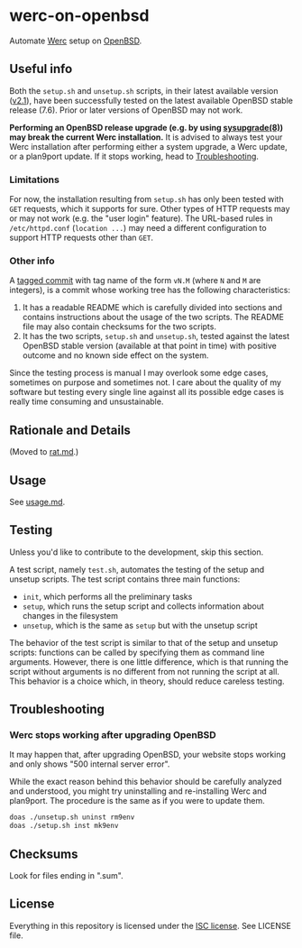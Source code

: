 werc-on-openbsd
===============

Automate [Werc](http://werc.cat-v.org/) setup on [OpenBSD](https://www.openbsd.org/).

## Useful info

Both the `setup.sh` and `unsetup.sh` scripts, in their latest available version ([v2.1](https://github.com/EdoardoLaGreca/werc-on-openbsd/releases/tag/v2.1)), have been successfully tested on the latest available OpenBSD stable release (7.6). Prior or later versions of OpenBSD may not work.

**Performing an OpenBSD release upgrade (e.g. by using [sysupgrade(8)](https://man.openbsd.org/sysupgrade.8)) may break the current Werc installation.** It is advised to always test your Werc installation after performing either a system upgrade, a Werc update, or a plan9port update. If it stops working, head to [Troubleshooting](#troubleshooting).

### Limitations

For now, the installation resulting from `setup.sh` has only been tested with `GET` requests, which it supports for sure. Other types of HTTP requests may or may not work (e.g. the "user login" feature). The URL-based rules in `/etc/httpd.conf` (`location ...`) may need a different configuration to support HTTP requests other than `GET`.

### Other info

A [tagged commit](https://git-scm.com/book/en/v2/Git-Basics-Tagging) with tag name of the form `vN.M` (where `N` and `M` are integers), is a commit whose working tree has the following characteristics:

1. It has a readable README which is carefully divided into sections and contains instructions about the usage of the two scripts. The README file may also contain checksums for the two scripts.
2. It has the two scripts, `setup.sh` and `unsetup.sh`, tested against the latest OpenBSD stable version (available at that point in time) with positive outcome and no known side effect on the system.

Since the testing process is manual I may overlook some edge cases, sometimes on purpose and sometimes not. I care about the quality of my software but testing every single line against all its possible edge cases is really time consuming and unsustainable.

## Rationale and Details

(Moved to [rat.md](rat.md).)

## Usage

See [usage.md](usage.md).

## Testing

Unless you'd like to contribute to the development, skip this section.

A test script, namely `test.sh`, automates the testing of the setup and unsetup scripts. The test script contains three main functions:

- `init`, which performs all the preliminary tasks
- `setup`, which runs the setup script and collects information about changes in the filesystem
- `unsetup`, which is the same as `setup` but with the unsetup script

The behavior of the test script is similar to that of the setup and unsetup scripts: functions can be called by specifying them as command line arguments. However, there is one little difference, which is that running the script without arguments is no different from not running the script at all. This behavior is a choice which, in theory, should reduce careless testing. 

## Troubleshooting

### Werc stops working after upgrading OpenBSD

It may happen that, after upgrading OpenBSD, your website stops working and only shows "500 internal server error".

While the exact reason behind this behavior should be carefully analyzed and understood, you might try uninstalling and re-installing Werc and plan9port. The procedure is the same as if you were to update them.

```sh
doas ./unsetup.sh uninst rm9env
doas ./setup.sh inst mk9env
```

## Checksums

Look for files ending in ".sum".

## License

Everything in this repository is licensed under the [ISC license](https://en.wikipedia.org/wiki/ISC_license). See LICENSE file.

